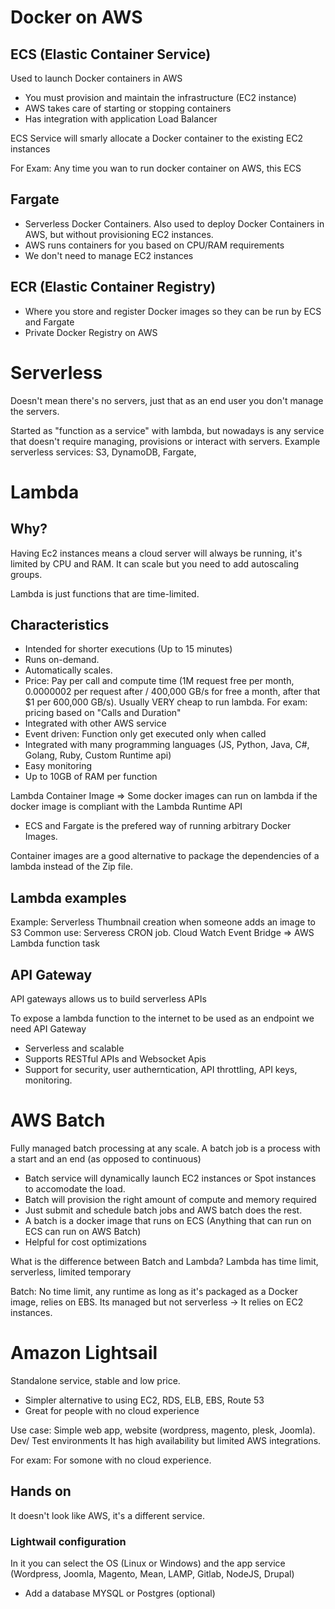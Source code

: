 # Docker on AWS

## ECS (Elastic Container Service)

Used to launch Docker containers in AWS
- You must provision and maintain the infrastructure (EC2 instance)
- AWS takes care of starting or stopping containers
- Has integration with application Load Balancer

ECS Service will smarly allocate a Docker container to the existing EC2 instances

For Exam: Any time you wan to run docker container on AWS, this ECS

## Fargate
- Serverless Docker Containers.
Also used to deploy Docker Containers in AWS, but without provisioning EC2 instances. 
- AWS runs containers for you based on CPU/RAM requirements
- We don't need to manage EC2 instances

## ECR (Elastic Container Registry)
- Where you store and register Docker images so they can be run by ECS and Fargate
- Private Docker Registry on AWS

# Serverless
Doesn't mean there's no servers, just that as an end user you don't manage the servers.

Started as "function as a service" with lambda, but nowadays is any service that doesn't require managing, provisions or interact with servers.
Example serverless services: S3, DynamoDB, Fargate, 

# Lambda

## Why?
Having Ec2 instances means a cloud server will always be running, it's limited by CPU and RAM. It can scale but you need to add autoscaling groups.

Lambda is just functions that are time-limited. 

## Characteristics
- Intended for shorter executions (Up to 15 minutes)
- Runs on-demand.
- Automatically scales.
- Price: Pay per call and compute time (1M request free per month, 0.0000002 per request after / 400,000 GB/s for free a month, after that $1 per 600,000 GB/s). Usually VERY cheap to run lambda. For exam: pricing based on "Calls and Duration"
- Integrated with other AWS service
- Event driven: Function only get executed only when called
- Integrated with many programming languages (JS, Python, Java, C#, Golang, Ruby, Custom Runtime api)
- Easy monitoring
- Up to 10GB of RAM per function

Lambda Container Image => Some docker images can run on lambda if the docker image is compliant with the Lambda Runtime API
- ECS and Fargate is the prefered way of running arbitrary Docker Images.

Container images are a good alternative to package the dependencies of a lambda instead of the Zip file.

## Lambda examples
Example: Serverless Thumbnail creation when someone adds an image to S3
Common use: Serveress CRON job. Cloud Watch Event Bridge => AWS Lambda function task

## API Gateway
API gateways allows us to build serverless APIs

To expose a lambda function to the internet to be used as an endpoint we need API Gateway
- Serverless and scalable
- Supports RESTful APIs and Websocket Apis
- Support for security, user autherntication, API throttling, API keys, monitoring.

# AWS Batch
Fully managed batch processing at any scale.
A batch job is a process with a start and an end (as opposed to continuous)
- Batch service will dynamically launch EC2 instances or Spot instances to accomodate the load.
- Batch will provision the right amount of compute and memory required
- Just submit and schedule batch jobs and AWS batch does the rest.
- A batch is a docker image that runs on ECS (Anything that can run on ECS can run on AWS Batch)
- Helpful for cost optimizations

What is the difference between Batch and Lambda?
Lambda has time limit, serverless, limited temporary 

Batch: No time limit, any runtime as long as it's packaged as a Docker image, relies on EBS. Its managed but not serverless -> It relies on EC2 instances.

# Amazon Lightsail

Standalone service, stable and low price.
- Simpler alternative to using EC2, RDS, ELB, EBS, Route 53
- Great for people with no cloud experience

Use case: Simple web app, website (wordpress, magento, plesk, Joomla). Dev/ Test environments
It has high availability but limited AWS integrations.

For exam: For somone with no cloud experience.

## Hands on
It doesn't look like AWS, it's a different service.

### Lightwail configuration
In it you can select the OS (Linux or Windows) and the app service (Wordpress, Joomla, Magento, Mean, LAMP, Gitlab, NodeJS, Drupal)
- Add a database MYSQL or Postgres (optional)


